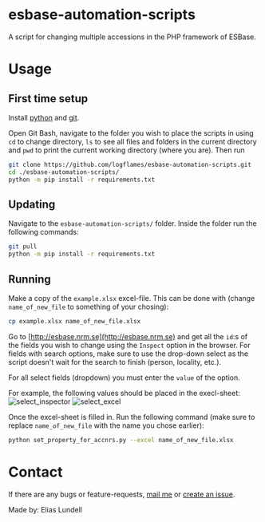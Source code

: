 # esbase-automation-scripts

A script for changing multiple accessions in the PHP framework of ESBase.

# Usage

## First time setup

Install [python](https://www.python.org/) and [git](https://gitforwindows.org/).

Open Git Bash, navigate to the folder you wish to place the scripts in using `cd` to change directory, `ls` to see all files and folders in the current directory and `pwd` to print the current working directory (where you are). Then run

```bash
git clone https://github.com/logflames/esbase-automation-scripts.git
cd ./esbase-automation-scripts/
python -m pip install -r requirements.txt
```

## Updating

Navigate to the `esbase-automation-scripts/` folder. Inside the folder run the following commands:
```bash
git pull
python -m pip install -r requirements.txt
```

## Running

Make a copy of the `example.xlsx` excel-file. This can be done with (change `name_of_new_file` to something of your chosing):
```bash
cp example.xlsx name_of_new_file.xlsx
```

Go to [http://esbase.nrm.se](http://esbase.nrm.se) and get all the `id`:s of the fields you wish to change using the `Inspect` option in the browser.
For fields with search options, make sure to use the drop-down select as the script doesn't wait for the search to finish (person, locality, etc.).

For all select fields (dropdown) you must enter the `value` of the option. 

For example, the following values should be placed in the execl-sheet:
![select_inspector](https://github.com/LogFlames/esbase-automation-scripts/assets/36220731/8e8b836a-3aa5-49f2-9625-634b5db1e9b6)
![select_excel](https://github.com/LogFlames/esbase-automation-scripts/assets/36220731/4e7f9b52-65f7-4c23-8d25-86dbbbed5c85)


Once the excel-sheet is filled in. Run the following command (make sure to replace `name_of_new_file` with the name you chose earlier):
```bash
python set_property_for_accnrs.py --excel name_of_new_file.xlsx
```

# Contact

If there are any bugs or feature-requests, [mail me](mailto:elilun03@gmail.com) or [create an issue](https://github.com/LogFlames/esbase-automation-scripts/issues/new).

Made by: Elias Lundell

